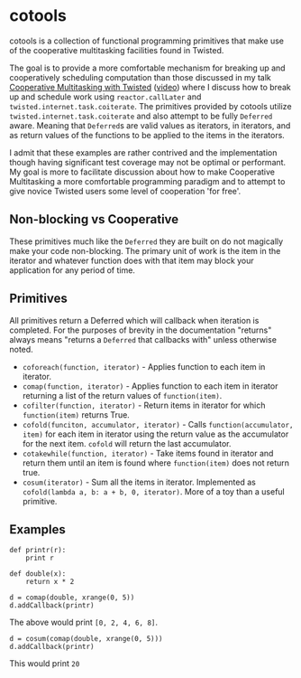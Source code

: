 # cotools

cotools is a collection of functional programming primitives that make use of
the cooperative multitasking facilities found in Twisted.

The goal is to provide a more comfortable mechanism for breaking up and
cooperatively scheduling computation than those discussed in my talk
[Cooperative Multitasking with Twisted](http://speakerdeck.com/u/dreid/p/cooperative-multitasking-with-twisted-getting-things-done-concurrently) ([video](http://blip.tv/pycon-us-videos-2009-2010-2011/pycon-2010-cooperative-multitasking-with-twisted-getting-things-done-concurrently-11-3277759))
where I discuss how to break up and schedule work using `reactor.callLater`
and `twisted.internet.task.coiterate`.  The primitives provided by cotools
utilize `twisted.internet.task.coiterate` and also attempt to be fully
`Deferred` aware.  Meaning that `Deferred`s are valid values as iterators,
in iterators, and as return values of the functions to be applied to the
items in the iterators.

I admit that these examples are rather contrived and the implementation
though having significant test coverage may not be optimal or performant.
My goal is more to facilitate discussion about how to make Cooperative
Multitasking a more comfortable programming paradigm and to attempt to give
novice Twisted users some level of cooperation 'for free'.


## Non-blocking vs Cooperative

These primitives much like the `Deferred` they are built on do not magically
make your code non-blocking.  The primary unit of work is the item in the
iterator and whatever function does with that item may block your
application for any period of time.


## Primitives

All primitives return a Deferred which will callback when iteration is
completed.  For the purposes of brevity in the documentation "returns"
always means "returns a `Deferred` that callbacks with" unless otherwise
noted.

* `coforeach(function, iterator)` - Applies function to each item in iterator.
* `comap(function, iterator)` - Applies function to each item in iterator returning a list of the return values of `function(item)`.
* `cofilter(function, iterator)` - Return items in iterator for which `function(item)` returns True.
* `cofold(funciton, accumulator, iterator)` - Calls `function(accumulator, item)` for each item in iterator using the return value as the accumulator for the next item. `cofold` will return the last accumulator.
* `cotakewhile(function, iterator)` - Take items found in iterator and return them until an item is found where `function(item)` does not return true.
* `cosum(iterator)` - Sum all the items in iterator.  Implemented as `cofold(lambda a, b: a + b, 0, iterator)`.  More of a toy than a useful primitive.


## Examples

    def printr(r):
        print r

    def double(x):
        return x * 2

    d = comap(double, xrange(0, 5))
    d.addCallback(printr)

The above would print `[0, 2, 4, 6, 8]`.

    d = cosum(comap(double, xrange(0, 5)))
    d.addCallback(printr)

This would print `20`


